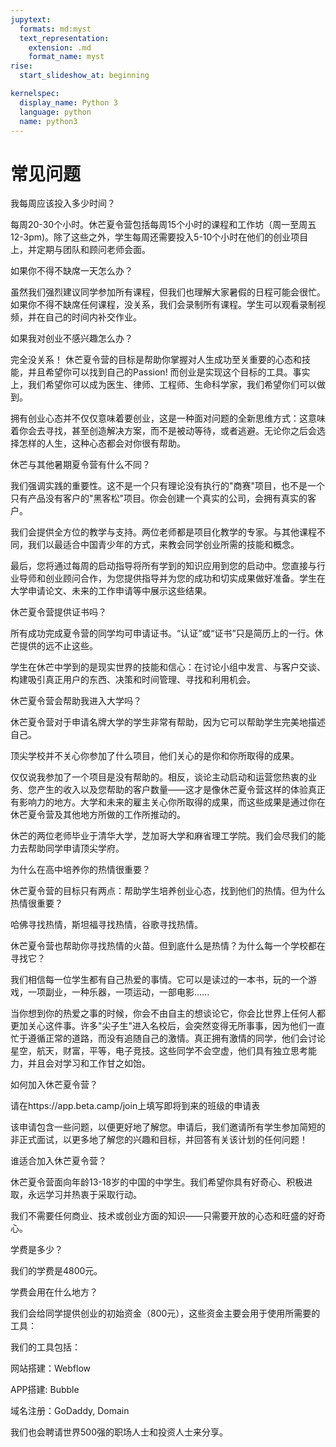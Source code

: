 ```yaml
---
jupytext:
  formats: md:myst
  text_representation:
    extension: .md
    format_name: myst
rise:
  start_slideshow_at: beginning

kernelspec:
  display_name: Python 3
  language: python
  name: python3
---
```


# 常见问题 #

我每周应该投入多少时间？

每周20-30个小时。休芒夏令营包括每周15个小时的课程和工作坊（周一至周五12-3pm)。除了这些之外，学生每周还需要投入5-10个小时在他们的创业项目上，并定期与团队和顾问老师会面。

如果你不得不缺席一天怎么办？

虽然我们强烈建议同学参加所有课程，但我们也理解大家暑假的日程可能会很忙。如果你不得不缺席任何课程，没关系，我们会录制所有课程。学生可以观看录制视频，并在自己的时间内补交作业。

如果我对创业不感兴趣怎么办？

完全没关系！ 休芒夏令营的目标是帮助你掌握对人生成功至关重要的心态和技能，并且希望你可以找到自己的Passion! 而创业是实现这个目标的工具。事实上，我们希望你可以成为医生、律师、工程师、生命科学家，我们希望你们可以做到。

拥有创业心态并不仅仅意味着要创业，这是一种面对问题的全新思维方式：这意味着你会去寻找，甚至创造解决方案，而不是被动等待，或者逃避。无论你之后会选择怎样的人生，这种心态都会对你很有帮助。

休芒与其他暑期夏令营有什么不同？

我们强调实践的重要性。这不是一个只有理论没有执行的"商赛"项目，也不是一个只有产品没有客户的"黑客松"项目。你会创建一个真实的公司，会拥有真实的客户。

我们会提供全方位的教学与支持。两位老师都是项目化教学的专家。与其他课程不同，我们以最适合中国青少年的方式，来教会同学创业所需的技能和概念。 

最后，您将通过每周的启动指导将所有学到的知识应用到您的启动中。您直接与行业导师和创业顾问合作，为您提供指导并为您的成功和切实成果做好准备。学生在大学申请论文、未来的工作申请等中展示这些结果。

休芒夏令营提供证书吗？

所有成功完成夏令营的同学均可申请证书。“认证”或“证书”只是简历上的一行。休芒提供的远不止这些。

学生在休芒中学到的是现实世界的技能和信心：在讨论小组中发言、与客户交谈、构建吸引真正用户的东西、决策和时间管理、寻找和利用机会。

休芒夏令营会帮助我进入大学吗？

休芒夏令营对于申请名牌大学的学生非常有帮助，因为它可以帮助学生完美地描述自己。

顶尖学校并不关心你参加了什么项目，他们关心的是你和你所取得的成果。

仅仅说我参加了一个项目是没有帮助的。相反，谈论主动启动和运营您热衷的业务、您产生的收入以及您帮助的客户数量——这才是像休芒夏令营这样的体验真正有影响力的地方。大学和未来的雇主关心你所取得的成果，而这些成果是通过你在休芒夏令营及其他地方所做的工作所推动的。

休芒的两位老师毕业于清华大学，芝加哥大学和麻省理工学院。我们会尽我们的能力去帮助同学申请顶尖学府。

为什么在高中培养你的热情很重要？

休芒夏令营的目标只有两点：帮助学生培养创业心态，找到他们的热情。但为什么热情很重要？

哈佛寻找热情，斯坦福寻找热情，谷歌寻找热情。

休芒夏令营也帮助你寻找热情的火苗。但到底什么是热情？为什么每一个学校都在寻找它？

我们相信每一位学生都有自己热爱的事情。它可以是读过的一本书，玩的一个游戏，一项副业，一种乐器，一项运动，一部电影......

当你想到你的热爱之事的时候，你会不由自主的想谈论它，你会比世界上任何人都更加关心这件事。许多"尖子生"进入名校后，会突然变得无所事事，因为他们一直忙于遵循正常的道路，而没有追随自己的激情。真正拥有激情的同学，他们会讨论星空，航天，财富，平等，电子竞技。这些同学不会空虚，他们具有独立思考能力，并且会对学习和工作甘之如饴。

如何加入休芒夏令营？

请在https://app.beta.camp/join上填写即将到来的班级的申请表

该申请包含一些问题，以便更好地了解您。申请后，我们邀请所有学生参加简短的非正式面试，以更多地了解您的兴趣和目标，并回答有关该计划的任何问题！

谁适合加入休芒夏令营？

休芒夏令营面向年龄13-18岁的中国的中学生。我们希望你具有好奇心、积极进取，永远学习并热衷于采取行动。

我们不需要任何商业、技术或创业方面的知识——只需要开放的心态和旺盛的好奇心。

学费是多少？

我们的学费是4800元。


学费会用在什么地方？

我们会给同学提供创业的初始资金（800元），这些资金主要会用于使用所需要的工具：

我们的工具包括：

网站搭建：Webflow

APP搭建: Bubble

域名注册：GoDaddy, Domain

我们也会聘请世界500强的职场人士和投资人士来分享。






















